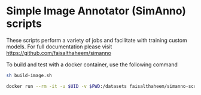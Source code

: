 # Simple Image Annotator (SimAnno)  scripts
These scripts perform a variety of jobs and facilitate with training custom models.
For full documentation please visit https://github.com/faisalthaheem/simanno

To build and test with a docker container, use the following command

```bash
sh build-image.sh

docker run --rm -it -u $UID -v $PWD:/datasets faisalthaheem/simanno-scripts:dev "/usr/local/bin/python3.8 /simanno/scripts/mergedbs.py -c /datasets/mergedbs.yaml"
````
